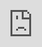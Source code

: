 ```yaml
---
layout: HackTheBox
title:  "HackTheBox - Sanitize"
date:   2021-02-23 09:11:00 +0000
categories: Challenge Walkthrough HackTheBox
---
```

<p style="font-family:arial;">HackTheBox - Sanitize<br><br>
</p>
<iframe src="https://drive.google.com/file/d/1w_XtqvbcXavo58n8PRcvYGhQ91Ua8x_N/preview" style="position:fixed; top:0px; left:0px; bottom:0px; right:0px; width:100%; height:100%; border:none; margin:0; padding:0; overflow:hidden; z-index:999999;"></iframe>
